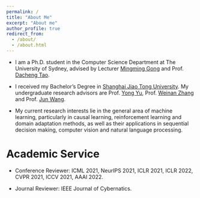 ```yaml
---
permalink: /
title: "About Me"
excerpt: "About me"
author_profile: true
redirect_from:
  - /about/
  - /about.html
---
```



- I am a Ph.D. student in the Computer Science Department at The University of Sydney, advised by Lecturer [Mingming Gong](https://mingming-gong.github.io/) and Prof. [Dacheng Tao](https://www.sydney.edu.au/engineering/about/our-people/academic-staff/dacheng-tao.html).

- I received my Bachelor’s Degree in [Shanghai Jiao Tong University](https://en.sjtu.edu.cn/). My undergraduate research advisors are Prof. [Yong Yu](http://apex.sjtu.edu.cn/members/yyu), Prof. [Weinan Zhang](http://wnzhang.net/) and Prof. [Jun Wang](http://www0.cs.ucl.ac.uk/staff/jun.wang/).

- My current research interests lie in the general area of machine learning, particularly in causal learning, reinforcement learning and domain adaptation methods, as well as their applications in sequential decision making, computer vision and natural language processing.


Academic Service
======
- Conference Reviewer: ICML 2021, NeurIPS 2021, ICLR 2021, ICLR 2022, CVPR 2021, ICCV 2021, AAAI 2022.

- Journal Reviewer: IEEE Journal of Cybernatics.